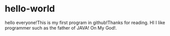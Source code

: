 # hello-world
hello everyone!This is my first program in github!Thanks for reading.
HI
  I like programmer such as the father of JAVA! On My God!.

